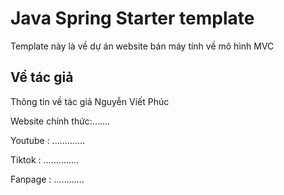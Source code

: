 # Java Spring Starter template
Template này là về dự án website bán máy tính về mô hình MVC 

## Về tác giả
Thông tin về tác giả Nguyễn Viết Phúc 

Website chính thức:.......

Youtube  : .............

Tiktok : ..............

Fanpage : ............

